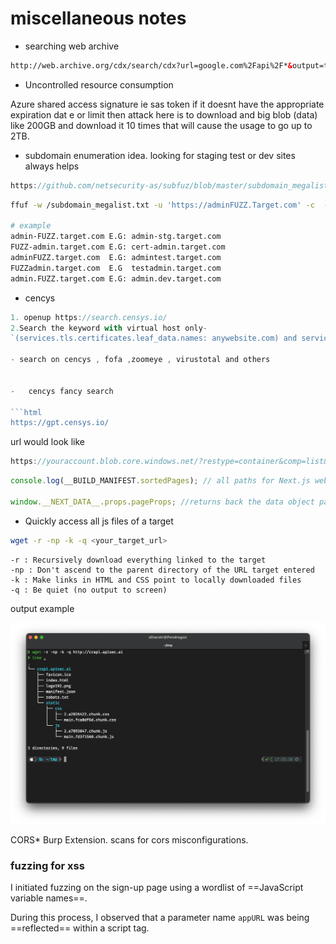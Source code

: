 # miscellaneous notes

-   searching web archive

```html
http://web.archive.org/cdx/search/cdx?url=google.com%2Fapi%2F*&output=text&fl=original&collapse=urlkey&from=
```

-   Uncontrolled resource consumption

Azure shared access signature ie sas token if it doesnt have the appropriate expiration dat e or limit then attack here is to download and big blob (data) like 200GB and download it 10 times that will cause the usage to go up to 2TB.

-   subdomain enumeration idea. looking for staging test or dev sites always helps

```js
https://github.com/netsecurity-as/subfuz/blob/master/subdomain_megalist.txt
```

```bash
ffuf -w /subdomain_megalist.txt -u 'https://adminFUZZ.Target.com' -c  -t 350 -mc all  -fs 0

# example
admin-FUZZ.target.com E.G: admin-stg.target.com
FUZZ-admin.target.com E.G: cert-admin.target.com
adminFUZZ.target.com  E.G: admintest.target.com
FUZZadmin.target.com  E.G  testadmin.target.com
admin.FUZZ.target.com E.G: admin.dev.target.com

```

-   cencys

```js
1. openup https://search.censys.io/
2.Search the keyword with virtual host only-
`(services.tls.certificates.leaf_data.names: anywebsite.com) and services.http.response.status_code=”200"`

- search on cencys , fofa ,zoomeye , virustotal and others


-   cencys fancy search

```html
https://gpt.censys.io/
```

url would look like

```js
https://youraccount.blob.core.windows.net/?restype=container&comp=list&sv=2022-11-02&se=2023-05-24T09:51:36Z&sp=r&sig=<signature>

```

```js
console.log(__BUILD_MANIFEST.sortedPages); // all paths for Next.js websites

window.__NEXT_DATA__.props.pageProps; //returns back the data object passed from the server-side
```

-   Quickly access all js files of a target

```bash
wget -r -np -k -q <your_target_url>
```

    -r : Recursively download everything linked to the target
    -np : Don't ascend to the parent directory of the URL target entered
    -k : Make links in HTML and CSS point to locally downloaded files
    -q : Be quiet (no output to screen)

output example

![alt text](image-1.png)


CORS\* Burp Extension.
scans for cors misconfigurations.

### fuzzing for xss

I initiated fuzzing on the sign-up page using a wordlist of ==JavaScript variable names==.

During this process, I observed that a parameter name `appURL` was being ==reflected== within a script tag.
